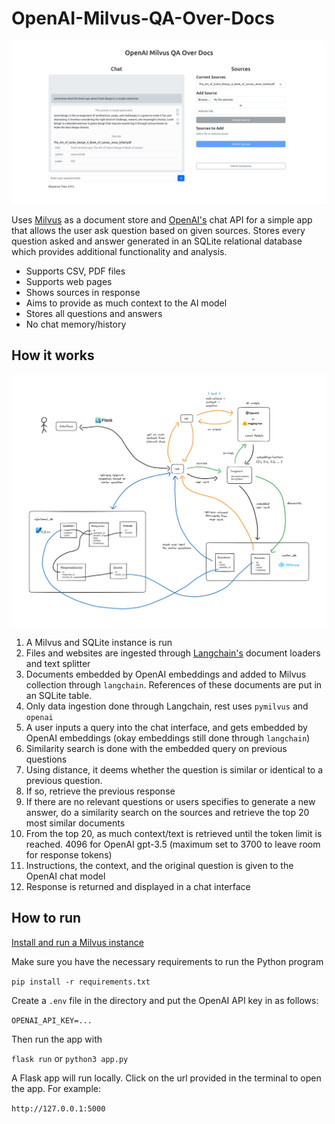 # OpenAI-Milvus-QA-Over-Docs

![screenshot of program](images/screenshot.png)

Uses [Milvus](https://milvus.io/) as a document store and [OpenAI's](https://platform.openai.com/docs/models/gpt-3-5) chat API for a simple app that allows the user ask question based on given sources. Stores every question asked and answer generated in an SQLite relational database which provides additional functionality and analysis.

- Supports CSV, PDF files
- Supports web pages
- Shows sources in response
- Aims to provide as much context to the AI model
- Stores all questions and answers
- No chat memory/history

## How it works

![diagram of architecture](images/diagram.png)

1. A Milvus and SQLite instance is run
3. Files and websites are ingested through [Langchain's](https://github.com/hwchase17/langchain) document loaders and text splitter
4. Documents embedded by OpenAI embeddings and added to Milvus collection through `langchain`. References of these documents are put in an SQLite table.
5. Only data ingestion done through Langchain, rest uses `pymilvus` and `openai`
6. A user inputs a query into the chat interface, and gets embedded by OpenAI embeddings (okay embeddings still done through `langchain`)
7. Similarity search is done with the embedded query on previous questions
8. Using distance, it deems whether the question is similar or identical to a previous question.
9. If so, retrieve the previous response
10. If there are no relevant questions or users specifies to generate a new answer, do a similarity search on the sources and retrieve the top 20 most similar documents
11. From the top 20, as much context/text is retrieved until the token limit is reached. 4096 for OpenAI gpt-3.5 (maximum set to 3700 to leave room for response tokens)
12. Instructions, the context, and the original question is given to the OpenAI chat model
13. Response is returned and displayed in a chat interface

## How to run

[Install and run a Milvus instance](https://milvus.io/docs/install_standalone-docker.md)

Make sure you have the necessary requirements to run the Python program

`pip install -r requirements.txt`

Create a `.env` file in the directory and put the OpenAI API key in as follows:

`OPENAI_API_KEY=...`

Then run the app with

`flask run` or `python3 app.py`

A Flask app will run locally. Click on the url provided in the terminal to open the app. For example:

`http://127.0.0.1:5000`